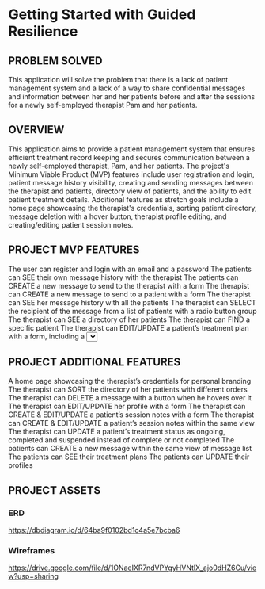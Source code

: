 # Getting Started with Guided Resilience

## PROBLEM SOLVED
This application will solve the problem that there is a lack of patient management system and a lack of a way to share confidential messages and information between her and her patients before and after the sessions for a newly self-employed therapist Pam and her patients.

## OVERVIEW 
This application aims to provide a patient management system that ensures efficient treatment record keeping and secures communication between a newly self-employed therapist, Pam, and her patients. The project's Minimum Viable Product (MVP) features include user registration and login, patient message history visibility, creating and sending messages between the therapist and patients, directory view of patients, and the ability to edit patient treatment details. Additional features as stretch goals include a home page showcasing the therapist's credentials, sorting patient directory, message deletion with a hover button, therapist profile editing, and creating/editing patient session notes. 

## PROJECT MVP FEATURES
The user can register and login with an email and a password
The patients can SEE their own message history with the therapist
The patients can CREATE a new message to send to the therapist with a form
The therapist can CREATE a new message to send to a patient with a form
The therapist can SEE her message history with all the patients
The therapist can SELECT the recipient of the message from a list of patients with a radio button group
The therapist can SEE  a directory of her patients 
The therapist can FIND a specific patient
The therapist can EDIT/UPDATE a patient’s treatment plan with a form, including a <select> element
The therapist can DELETE  a patient’s profile (Complete Therapy)
The therapist and the patients will have different views 
The app has a flexible layout for the UI
The app has legible colors, margins, padding, and font sizes.

## PROJECT ADDITIONAL FEATURES
A home page showcasing the therapist’s credentials for personal branding
The therapist can SORT the directory of her patients with different orders
The therapist can DELETE  a message with a button when he hovers over it 
The therapist can EDIT/UPDATE her profile with a form
The therapist can CREATE & EDIT/UPDATE a patient’s session notes with a form
The therapist can CREATE & EDIT/UPDATE a patient’s session notes within the same view
The therapist can UPDATE  a patient’s treatment status as ongoing, completed and suspended instead of complete or not completed
The patients can CREATE a new message within the same view of message list
The patients can SEE their treatment plans
The patients can UPDATE their profiles

## PROJECT ASSETS
### ERD

https://dbdiagram.io/d/64ba9f0102bd1c4a5e7bcba6

### Wireframes

https://drive.google.com/file/d/1ONaeIXR7ndVPYgyHVNtlX_ajo0dHZ6Cu/view?usp=sharing

